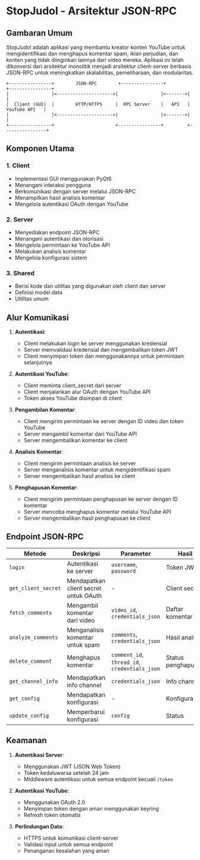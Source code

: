 # StopJudol - Arsitektur JSON-RPC

## Gambaran Umum

StopJudol adalah aplikasi yang membantu kreator konten YouTube untuk mengidentifikasi dan menghapus komentar spam, iklan perjudian, dan konten yang tidak diinginkan lainnya dari video mereka. Aplikasi ini telah dikonversi dari arsitektur monolitik menjadi arsitektur client-server berbasis JSON-RPC untuk meningkatkan skalabilitas, pemeliharaan, dan modularitas.

```
+----------------+        JSON-RPC        +----------------+         +----------------+
|                |<--------------------->|                |<------->|                |
|  Client (GUI)  |        HTTP/HTTPS     |  RPC Server    |   API   |  YouTube API   |
|                |<--------------------->|                |<------->|                |
+----------------+                       +----------------+         +----------------+
```

## Komponen Utama

### 1. Client
- Implementasi GUI menggunakan PyQt6
- Menangani interaksi pengguna
- Berkomunikasi dengan server melalui JSON-RPC
- Menampilkan hasil analisis komentar
- Mengelola autentikasi OAuth dengan YouTube

### 2. Server
- Menyediakan endpoint JSON-RPC
- Menangani autentikasi dan otorisasi
- Mengelola permintaan ke YouTube API
- Melakukan analisis komentar
- Mengelola konfigurasi sistem

### 3. Shared
- Berisi kode dan utilitas yang digunakan oleh client dan server
- Definisi model data
- Utilitas umum

## Alur Komunikasi

1. **Autentikasi**:
   - Client melakukan login ke server menggunakan kredensial
   - Server memvalidasi kredensial dan mengembalikan token JWT
   - Client menyimpan token dan menggunakannya untuk permintaan selanjutnya

2. **Autentikasi YouTube**:
   - Client meminta client_secret dari server
   - Client menjalankan alur OAuth dengan YouTube API
   - Token akses YouTube disimpan di client

3. **Pengambilan Komentar**:
   - Client mengirim permintaan ke server dengan ID video dan token YouTube
   - Server mengambil komentar dari YouTube API
   - Server mengembalikan komentar ke client

4. **Analisis Komentar**:
   - Client mengirim permintaan analisis ke server
   - Server menganalisis komentar untuk mengidentifikasi spam
   - Server mengembalikan hasil analisis ke client

5. **Penghapusan Komentar**:
   - Client mengirim permintaan penghapusan ke server dengan ID komentar
   - Server mencoba menghapus komentar melalui YouTube API
   - Server mengembalikan hasil penghapusan ke client

## Endpoint JSON-RPC

| Metode | Deskripsi | Parameter | Hasil |
|--------|-----------|-----------|-------|
| `login` | Autentikasi ke server | `username`, `password` | Token JWT |
| `get_client_secret` | Mendapatkan client secret untuk OAuth | - | Client secret |
| `fetch_comments` | Mengambil komentar dari video | `video_id`, `credentials_json` | Daftar komentar |
| `analyze_comments` | Menganalisis komentar untuk spam | `comments`, `credentials_json` | Hasil analisis |
| `delete_comment` | Menghapus komentar | `comment_id`, `thread_id`, `credentials_json` | Status penghapusan |
| `get_channel_info` | Mendapatkan info channel | `credentials_json` | Info channel |
| `get_config` | Mendapatkan konfigurasi | - | Konfigurasi |
| `update_config` | Memperbarui konfigurasi | `config` | Status |

## Keamanan

1. **Autentikasi Server**:
   - Menggunakan JWT (JSON Web Token)
   - Token kedaluwarsa setelah 24 jam
   - Middleware autentikasi untuk semua endpoint kecuali `/token`

2. **Autentikasi YouTube**:
   - Menggunakan OAuth 2.0
   - Menyimpan token dengan aman menggunakan keyring
   - Refresh token otomatis

3. **Perlindungan Data**:
   - HTTPS untuk komunikasi client-server
   - Validasi input untuk semua endpoint
   - Penanganan kesalahan yang aman

